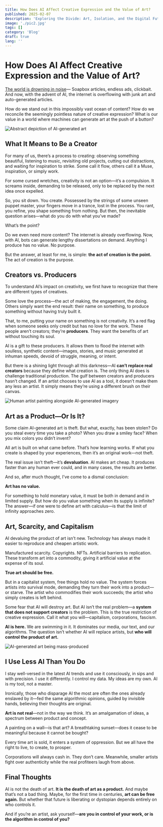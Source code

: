 ```yaml
---
title: How Does AI Affect Creative Expression and the Value of Art?
published: 2025-02-07
description: 'Exploring the Divide: Art, Isolation, and the Digital Future'
image: './pic2.jpg'
tags: []
category: 'Blog'
draft: true 
lang: ''
---
```


# How Does AI Affect Creative Expression and the Value of Art?

[The world is drowning in noise](/posts/how/dark/)—
Soapbox articles, endless ads, clickbait. And now, with the advent of AI, the internet is overflowing with junk art and auto-generated articles.

How do we stand out in this impossibly vast ocean of content? How do we reconcile the seemingly pointless nature of creative expression? What is our value in a world where machines can generate art at the push of a button?

![Abstract depiction of AI-generated art](./pic1.jpg)

## What It Means to Be a Creator

For many of us, there’s a process to creating: observing something beautiful, listening to music, revisiting old projects, cutting out distractions, and waiting for inspiration to strike. Some call it flow, others call it a Muse, inspiration, or simply work.

For some cursed wretches, creativity is not an option—it’s a compulsion. It screams inside, demanding to be released, only to be replaced by the next idea once expelled.

So, you sit down. You create. Possessed by the strings of some unseen puppet master, your fingers move in a trance, lost in the process. You rant, you refine, you shape something from nothing. But then, the inevitable question arises—what do you do with what you’ve made?

What’s the point?

Do we even need more content? The internet is already overflowing. Now, with AI, bots can generate lengthy dissertations on demand. Anything I produce has no value. No purpose.

But the answer, at least for me, is simple: **the act of creation is the point.** The act of creation is the purpose.

## Creators vs. Producers

To understand AI’s impact on creativity, we first have to recognize that there are different types of creatives.

Some love the process—the act of making, the engagement, the doing. Others simply want the end result: their name on something, to produce something without having truly built it.

That, to me, putting your name on something is not creativity. It’s a red flag when someone seeks only credit but has no love for the work. These people aren’t creators; they’re **producers**. They want the benefits of art without touching its soul.

AI is a gift to these producers. It allows them to flood the internet with soulless, synthetic content—images, stories, and music generated at inhuman speeds, devoid of struggle, meaning, or intent.

But there is a shining light through all this darkness—AI **can’t replace real creators** because they define what creation is. The only thing AI does is challenge traditional production. The gulf between creators and producers hasn’t changed. If an artist chooses to use AI as a tool, it doesn’t make them any less an artist. It simply means they’re using a different brush on their canvas.

![Human artist painting alongside AI-generated imagery](./pic2.jpg)

## Art as a Product—Or Is It?

Some claim AI-generated art is theft. But what, exactly, has been stolen? Do you steal every time you take a photo? When you draw a smiley face? When you mix colors you didn’t invent?

All art is built on what came before. That’s how learning works. If what you create is shaped by your experiences, then it’s an original work—not theft.

The real issue isn’t theft—it’s **devaluation**. AI makes art cheap. It produces faster than any human ever could, and in many cases, the results are better.

And so, after much thought, I’ve come to a dismal conclusion:

**Art has no value.**

For something to hold monetary value, it must be both in demand and in limited supply. But how do you value something when its supply is infinite? The answer—if one were to define art with calculus—is that the limit of infinity approaches zero.

## Art, Scarcity, and Capitalism

AI devaluing the product of art isn’t new. Technology has always made it easier to reproduce and cheapen artistic work.

Manufactured scarcity. Copyrights. NFTs. Artificial barriers to replication. These transform art into a commodity, giving it artificial value at the expense of its soul.

**True art should be free.**

But in a capitalist system, free things hold no value. The system forces artists into survival mode, demanding they turn their work into a product—or starve. The artist who commodifies their work succeeds; the artist who simply creates is left behind.

Some fear that AI will destroy art. But AI isn’t the real problem—a **system that does not support creators** is the problem. This is the true restriction of creative expression. Call it what you will—capitalism, corporations, fascism.

**AI is here.** We are swimming in it. It dominates our media, our text, and our algorithms. The question isn’t whether AI will replace artists, but **who will control the product of art.**

![AI-generated art being mass-produced](./pic3.jpg)

## I Use Less AI Than You Do

I stay well-versed in the latest AI trends and use it consciously, in sips and with precision. I use it differently. I control my data. My ideas are my own. AI is my tool, not a master.

Ironically, those who disparage AI the most are often the ones already enslaved by it—fed the same algorithmic opinions, guided by invisible hands, believing their thoughts are original.

**Art is not real**—not in the way we think. It’s an amalgamation of ideas, a spectrum between product and concept.

A painting on a wall—is that art? A breathtaking sunset—does it cease to be meaningful because it cannot be bought?

Every time art is sold, it enters a system of oppression. But we all have the right to live, to create, to prosper.

Corporations will always cash in. They don’t care. Meanwhile, smaller artists fight over authenticity while the real profiteers laugh from above.

## Final Thoughts

AI is not the death of art. **It is the death of art as a product.** And maybe that’s not a bad thing. Maybe, for the first time in centuries, **art can be free again.** But whether that future is liberating or dystopian depends entirely on who controls it.

And if you’re an artist, ask yourself—**are you in control of your work, or is the algorithm in control of you?**
